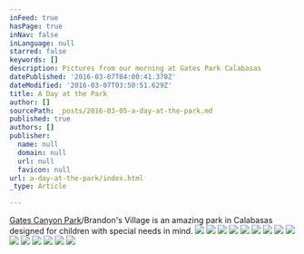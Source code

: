 ```yaml
---
inFeed: true
hasPage: true
inNav: false
inLanguage: null
starred: false
keywords: []
description: Pictures from our morning at Gates Park Calabasas
datePublished: '2016-03-07T04:00:41.370Z'
dateModified: '2016-03-07T03:50:51.629Z'
title: A Day at the Park
author: []
sourcePath: _posts/2016-03-05-a-day-at-the-park.md
published: true
authors: []
publisher:
  name: null
  domain: null
  url: null
  favicon: null
url: a-day-at-the-park/index.html
_type: Article

---
```

[Gates Canyon Park][0]/Brandon's Village is an amazing park in Calabasas designed for children with special needs in mind.
![](https://s3-us-west-2.amazonaws.com/the-grid-img/p/6e00f315995963208e902edb8bec21e0b94747aa.jpg)
![](https://s3-us-west-2.amazonaws.com/the-grid-img/p/9e6a8c889adeabc4c3c72d0db93bf41d9d37800d.jpg)
![](https://s3-us-west-2.amazonaws.com/the-grid-img/p/8872a61e7b1da3bed47a45e343324c248e582016.jpg)
![](https://s3-us-west-2.amazonaws.com/the-grid-img/p/7f5c09883f787dd9d38f79f291ac9bec5a870ec3.jpg)
![](https://s3-us-west-2.amazonaws.com/the-grid-img/p/7ca32f1b51c7f8b8a672c12e379bd9504fdff9ee.jpg)
![](https://s3-us-west-2.amazonaws.com/the-grid-img/p/7827b107dbf87ec7b0e7029db65a88f556c22809.jpg)
![](https://s3-us-west-2.amazonaws.com/the-grid-img/p/fbcc9e2c2d22ef44a4b43cab38acaa3bc0a6bac2.jpg)
![](https://s3-us-west-2.amazonaws.com/the-grid-img/p/768e294a20fb469e3ab060f04b81573e32e5d1dd.jpg)
![](https://s3-us-west-2.amazonaws.com/the-grid-img/p/3383faf3e58b50736d625a74166069ebfc5e5c11.jpg)
![](https://s3-us-west-2.amazonaws.com/the-grid-img/p/8b3c27c55c10a6d569e7b289c41be26eb3508028.jpg)
![](https://s3-us-west-2.amazonaws.com/the-grid-img/p/4c5aba535150c9e34afcdf6c7433ed8ee5088060.jpg)
![](https://the-grid-user-content.s3-us-west-2.amazonaws.com/4354c8f4-cbe9-47ce-8e81-f55f07509af4.jpg)
![](https://the-grid-user-content.s3-us-west-2.amazonaws.com/6727dc36-271f-47f3-8166-22519a762285.jpg)
![](https://the-grid-user-content.s3-us-west-2.amazonaws.com/9778279d-fdd9-4284-94c2-77730f3264fa.jpg)
![](https://the-grid-user-content.s3-us-west-2.amazonaws.com/5b231bc3-0807-4aa2-8376-c6ae00ad2754.jpg)

[0]: http://www.conejovalleyguide.com/kids-activities-blog/gates-canyon-park-brandons-village-calabasas.html